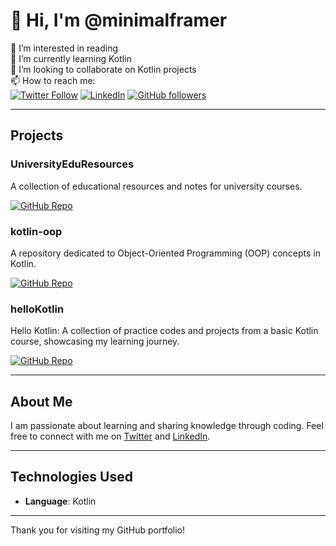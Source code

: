 # 👋 Hi, I'm @minimalframer

👀 I’m interested in reading  
🌱 I’m currently learning Kotlin  
💞️ I’m looking to collaborate on Kotlin projects  
📫 How to reach me:  
[![Twitter Follow](https://img.shields.io/twitter/follow/minimalframer?style=social)](https://twitter.com/minimalframer) [![LinkedIn](https://img.shields.io/badge/LinkedIn-Connect-blue?style=social&logo=linkedin)](https://www.linkedin.com/in/minimalframer) [![GitHub followers](https://img.shields.io/github/followers/minimalframer?style=social)](https://github.com/minimalframer)

---

## Projects

### UniversityEduResources
A collection of educational resources and notes for university courses.

[![GitHub Repo](https://img.shields.io/github/stars/minimalframer/UniversityEduResources?style=social)](https://github.com/minimalframer/UniversityEduResources)

### kotlin-oop
A repository dedicated to Object-Oriented Programming (OOP) concepts in Kotlin.

[![GitHub Repo](https://img.shields.io/github/stars/minimalframer/kotlin-oop?style=social)](https://github.com/minimalframer/kotlin-oop)

### helloKotlin
Hello Kotlin: A collection of practice codes and projects from a basic Kotlin course, showcasing my learning journey.

[![GitHub Repo](https://img.shields.io/github/stars/minimalframer/helloKotlin?style=social)](https://github.com/minimalframer/helloKotlin)

---

## About Me

I am passionate about learning and sharing knowledge through coding. Feel free to connect with me on [Twitter](https://twitter.com/minimalframer) and [LinkedIn](https://www.linkedin.com/in/minimalframer).

---

## Technologies Used

- **Language**: Kotlin

---

Thank you for visiting my GitHub portfolio!
